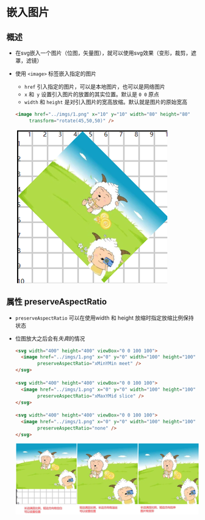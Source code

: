 # 嵌入图片

## 概述

+ 在svg嵌入一个图片（位图，矢量图），就可以使用svg效果（变形，裁剪，遮罩，滤镜）

+ 使用 `<image>` 标签嵌入指定的图片

  + `href` 引入指定的图片，可以是本地图片，也可以是网络图片
  + `x` 和` y` 设置引入图片的放置的其实位置。默认是 `0 0` 原点
  + `width` 和 `height` 是对引入图片的宽高放缩。默认就是图片的原始宽高

  ```html
  <image href="../imgs/1.png" x="10" y="10" width="80" height="80"
       transform="rotate(45,50,50)" />
  ```

  ![alt text](images/嵌入图片.png)

## 属性 preserveAspectRatio

+ `preserveAspectRatio` 可以在使用width 和 height 放缩时指定放缩比例保持状态

+ 位图放大之后会有*失真*的情况

  ```html
  <svg width="400" height="400" viewBox="0 0 100 100">
    <image href="../imgs/1.png" x="0" y="0" width="100" height="100"
          preserveAspectRatio="xMinYMin meet" />
  </svg>

  <svg width="400" height="400" viewBox="0 0 100 100">
    <image href="../imgs/1.png" x="0" y="0" width="100" height="100"
          preserveAspectRatio="xMaxYMid slice" />
  </svg>

  <svg width="400" height="400" viewBox="0 0 100 100">
    <image href="../imgs/1.png" x="0" y="0" width="100" height="100"
          preserveAspectRatio="none" />
  </svg>
  ```

  ![alt text](images/裁剪方式.png)
